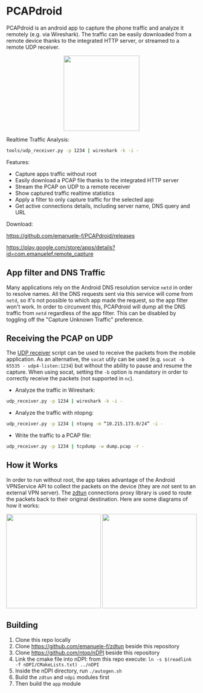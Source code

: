 # PCAPdroid

PCAPdroid is an android app to capture the phone traffic and analyze it remotely (e.g. via Wireshark). The traffic can be easily downloaded from a remote device thanks to the integrated HTTP server, or streamed to a remote UDP receiver.

<p align="center">
<img src="https://raw.githubusercontent.com/emanuele-f/PCAPdroid/master/assets/screenshots/main_screen.jpg" width="200" />
</p>

Realtime Traffic Analysis:

```bash
tools/udp_receiver.py -p 1234 | wireshark -k -i -
```

Features:

- Capture apps traffic without root
- Easily download a PCAP file thanks to the integrated HTTP server
- Stream the PCAP on UDP to a remote receiver
- Show captured traffic realtime statistics
- Apply a filter to only capture traffic for the selected app
- Get active connections details, including server name, DNS query and URL

Download:

https://github.com/emanuele-f/PCAPdroid/releases

https://play.google.com/store/apps/details?id=com.emanuelef.remote_capture

## App filter and DNS Traffic

Many applications rely on the Android DNS resolution service `netd` in order to resolve names. All the DNS requests sent via this service will come from `netd`, so it's not possible to which app made the request, so the app filter won't work. In order to circunvent this, PCAPdroid will dump all the DNS traffic from `netd` regardless of the app filter. This can be disabled by toggling off the "Capture Unknown Traffic" preference.

## Receiving the PCAP on UDP

The [UDP receiver](https://github.com/emanuele-f/PCAPdroid/blob/master/tools/udp_receiver.py) script can be used to receive the packets from the mobile application. As an alternative, the `socat` utily can be used (e.g. `socat -b 65535 - udp4-listen:1234`) but without the ability to pause and resume the capture. When using socat, setting the `-b` option is mandatory in order to correctly receive the packets (not supported in `nc`).

- Analyze the traffic in Wireshark:

```bash
udp_receiver.py -p 1234 | wireshark -k -i -
```

- Analyze the traffic with ntopng:

```bash
udp_receiver.py -p 1234 | ntopng -m “10.215.173.0/24” -i -
```

- Write the traffic to a PCAP file:

```bash
udp_receiver.py -p 1234 | tcpdump -w dump.pcap -r -
```

## How it Works

In order to run without root, the app takes advantage of the Android VPNService API to collect the packets on the device (they are *not* sent to an external VPN server). The [zdtun](https://github.com/emanuele-f/zdtun) connections proxy library is used to route the packets back to their original destination. Here are some diagrams of how it works:
  
<p align="center">
  <img src="https://raw.githubusercontent.com/emanuele-f/PCAPdroid/master/assets/handshake.png" width="250" />
  <img src="https://raw.githubusercontent.com/emanuele-f/PCAPdroid/master/assets/send_recv.png" width="250" />
</p>

## Building

1. Clone this repo locally
2. Clone https://github.com/emanuele-f/zdtun beside this repository
3. Clone https://github.com/ntop/nDPI beside this repository
4. Link the cmake file into nDPI: from this repo execute: `ln -s $(readlink -f nDPI/CMakeLists.txt) ../nDPI`
4. Inside the nDPI directory, run `./autogen.sh`
6. Build the `zdtun` and `ndpi` modules first
7. Then build the `app` module

